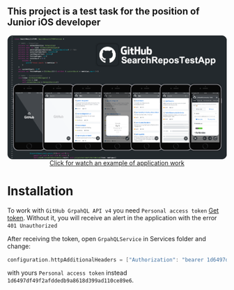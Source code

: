 ## This project is a test task for the position of Junior iOS developer

<img src="https://github.com/IvanStebletsov/GitHubSearchReposTestApp/blob/master/raw/GitHubSearchReposTestAppReadmePicture.png" align="center">

<div align="center"><a href="https://youtu.be/KTLrXt1kPnI" align = "center">Click for watch an example of application work</a></div>

# Installation
To work with `GitHub GrpahQL API v4` you need `Personal access token` [Get token](https://github.com/settings/tokens/new). Without it, you will receive an alert in the application with the error `401 Unauthorized`

After receiving the token, open `GrpahQLService` in Services folder and change:

```swift
configuration.httpAdditionalHeaders = ["Authorization": "bearer 1d6497df49f2afddedb9a8618d399ad110ce89e6"]
```

with yours `Personal access token` instead `1d6497df49f2afddedb9a8618d399ad110ce89e6`.
